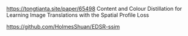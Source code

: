 https://tongtianta.site/paper/65498 Content and Colour Distillation for Learning Image Translations with the Spatial Profile Loss

https://github.com/HolmesShuan/EDSR-ssim
